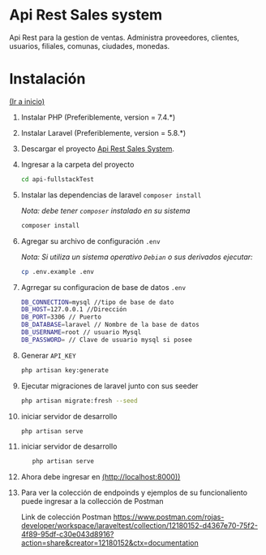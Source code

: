# Api Rest Sales system

Api Rest para la gestion de ventas. Administra proveedores, clientes, usuarios, filiales, comunas, ciudades, monedas.

# Instalación

[(Ir a inicio)](#table-of-contents)

1. Instalar PHP (Preferiblemente, version = 7.4.*)
2. Instalar Laravel (Preferiblemente, version = 5.8.*)
3. Descargar el proyecto [Api Rest Sales System](https://github.com/joserojas1996/api-fullstackTest.git).
4. Ingresar a la carpeta del proyecto

    ```sh
    cd api-fullstackTest
    ```
5. Instalar las dependencias de laravel `composer install`

    *Nota: debe tener `composer` instalado en su sistema*

    ```sh
    composer install
    ```

6. Agregar su archivo de configuración `.env`

    *Nota: Si utiliza un sistema operativo `Debian` o sus derivados ejecutar:*
     ```sh
    cp .env.example .env
    ```

7. Agrregar su configuracion de base de datos `.env`

     ```sh
    DB_CONNECTION=mysql //tipo de base de dato
    DB_HOST=127.0.0.1 //Dirección
    DB_PORT=3306 // Puerto
    DB_DATABASE=laravel // Nombre de la base de datos
    DB_USERNAME=root // usuario Mysql
    DB_PASSWORD= // Clave de usuario mysql si posee
    ```
8. Generar `API_KEY`

     ```sh
    php artisan key:generate
    ```

9. Ejecutar migraciones de laravel junto con sus seeder

     ```sh
    php artisan migrate:fresh --seed
    ```

10. iniciar servidor de desarrollo

     ```sh
    php artisan serve
    ```
11. iniciar servidor de desarrollo

     ```sh
        php artisan serve
    ```
12. Ahora debe ingresar en [(http://localhost:8000))](http://localhost:8000) 

13. Para ver la colección de endpoinds y ejemplos de su funcionaliento puede ingresar a la collección de Postman

    Link de colección Postman
    https://www.postman.com/rojas-developer/workspace/laraveltest/collection/12180152-d4367e70-75f2-4f89-95df-c30e043d8916?action=share&creator=12180152&ctx=documentation
